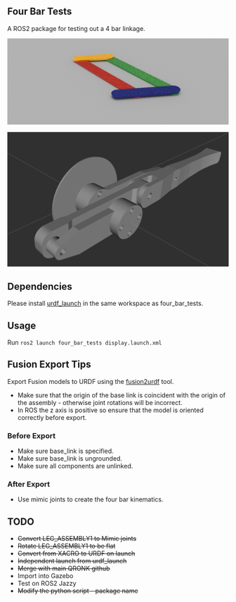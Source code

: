 ## Four Bar Tests

A ROS2 package for testing out a 4 bar linkage.

![Alt text](./images/4Bar-Top.png "Four Bar Linkage CAD")

![Alt text](./images/Leg-Assembly.png "Qronk_leg in RVIZ")

## Dependencies

Please install [urdf_launch](https://github.com/ros/urdf_launch) in the same workspace as four_bar_tests.

## Usage

Run ```ros2 launch four_bar_tests display.launch.xml```

## Fusion Export Tips
Export Fusion models to URDF using the [fusion2urdf](https://github.com/16cra40/fusion2urdf) tool.
* Make sure that the origin of the base link is coincident with the origin of the assembly - otherwise joint rotations will be incorrect.
* In ROS the z axis is positive so ensure that the model is oriented correctly before export.
### Before Export
* Make sure base_link is specified.
* Make sure base_link is ungrounded.
* Make sure all components are unlinked.

### After Export
* Use mimic joints to create the four bar kinematics.

## TODO
* ~~Convert LEG_ASSEMBLY1 to Mimic joints~~
* ~~Rotate LEG_ASSEMBLY1 to be flat~~
* ~~Convert from XACRO to URDF on launch~~
* ~~Independent launch from urdf_launch~~
* ~~Merge with main QRONK github~~
* Import into Gazebo
* Test on ROS2 Jazzy
* ~~Modify the python script - package name~~